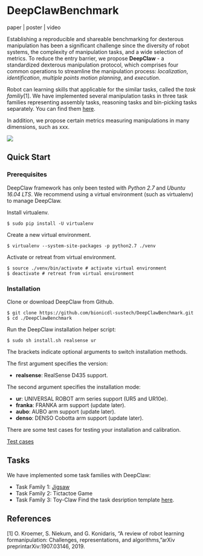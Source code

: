# DeepClawBenchmark

paper | poster | video

Establishing a reproducible and shareable benchmarking for dexterous manipulation has been a significant challenge since the diversity of robot systems, the complexity of manipulation tasks, and a wide selection of metrics. To reduce the entry barrier, we propose **DeepClaw** - a standardized dexterous manipulation protocol, which comprises four common operations to streamline the manipulation process: *localization*, *identification*, *multiple points motion planning*, and *execution*. 

Robot can learning skills that applicable for the similar tasks, called the *task familiy*[1]. We have implemented several manipulation tasks in three task families representing assembly tasks, reasoning tasks and bin-picking tasks separately. You can find them <a href="#tasks">here</a>. 

In addition, we propose certain metrics measuring manipulations in many dimensions, such as xxx.

![](https://github.com/bionicdl-sustech/DeepClawBenchmark/blob/master/Documents/Figs/deepclaw-framework.png)

## Quick Start

### Prerequisites

DeepClaw framework has only been tested with *Python 2.7* and *Ubuntu 16.04 LTS*. We recommend using a virtual environment (such as virtualenv) to manage DeepClaw.

Install virtualenv.

```shell
$ sudo pip install -U virtualenv
```

Create a new virtual environment.

```shell
$ virtualenv --system-site-packages -p python2.7 ./venv
```

Activate or retreat from virtual environment.

```shell
$ source ./venv/bin/activate # activate virtual environment
$ deactivate # retreat from virtual environment
```

### Installation

Clone or download DeepClaw from Github.

```shell
$ git clone https://github.com/bionicdl-sustech/DeepClawBenchmark.git
$ cd ./DeepClawBenchmark
```

Run the DeepClaw installation helper script:

```shell
$ sudo sh install.sh realsense ur
```

The brackets indicate optional arguments to switch installation methods.

The first argument specifies the version:

- **realsense**: RealSense D435 support.

The second argument specifies the installation mode:

- **ur**: UNIVERSAL ROBOT arm series support (UR5 and UR10e).
- **franka**: FRANKA arm support (update later).
- **aubo**: AUBO arm support (update later).
- **denso**: DENSO Cobotta arm support (update later).

There are some test cases for testing your installation and calibration.

[Test cases](https://github.com/bionicdl-sustech/DeepClawBenchmark/blob/master/Documents/TestCases.md)

## <a name="tasks">Tasks</a>
We have implemented some task families with DeepClaw:
- Task Family 1: [Jigsaw](https://github.com/bionicdl-sustech/DeepClawBenchmark/blob/master/Documents/Jigsaw_task/task_description.md)
- Task Family 2: Tictactoe Game
- Task Family 3: Toy-Claw
Find the task desription template [here](https://github.com/bionicdl-sustech/DeepClawBenchmark/blob/master/Documents/Task-Description-Template.md).

## References
[1] O. Kroemer, S. Niekum, and G. Konidaris, “A review of robot learning formanipulation: Challenges, representations, and algorithms,”arXiv preprintarXiv:1907.03146, 2019.
